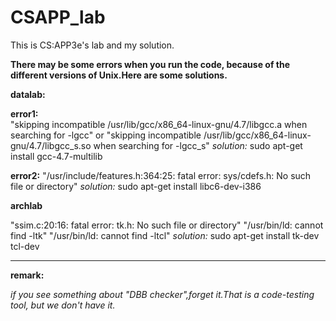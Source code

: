 # CSAPP_lab

This is CS:APP3e's lab and my solution.


**There may be some errors when you run the code, because of the different versions of Unix.Here are some solutions.**


**datalab:**

**error1:**  
"skipping incompatible /usr/lib/gcc/x86_64-linux-gnu/4.7/libgcc.a when searching for -lgcc"
or	"skipping incompatible /usr/lib/gcc/x86_64-linux-gnu/4.7/libgcc_s.so when searching for -lgcc_s"
*solution:* sudo apt-get install gcc-4.7-multilib


**error2:** 
"/usr/include/features.h:364:25: fatal error: sys/cdefs.h: No such file or directory"
*solution:* sudo apt-get install libc6-dev-i386


**archlab**

"ssim.c:20:16: fatal error: tk.h: No such file or directory"
"/usr/bin/ld: cannot find -ltk"
"/usr/bin/ld: cannot find -ltcl"
*solution:* sudo apt-get install tk-dev tcl-dev




___

**remark:**

*if you see something about "DBB checker",forget it.That is a code-testing tool, but we don't have it.*